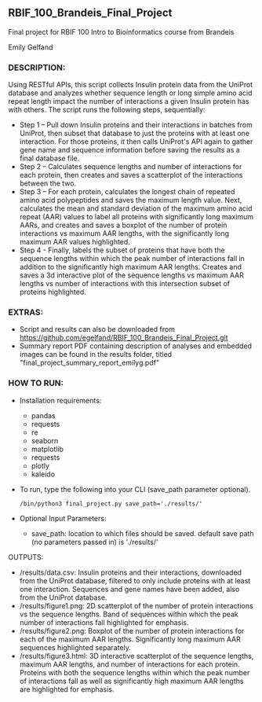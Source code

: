## RBIF_100_Brandeis_Final_Project
Final project for RBIF 100 Intro to Bioinformatics course from Brandeis

Emily Gelfand


### DESCRIPTION: 

Using RESTful APIs, this script collects Insulin protein data from the UniProt database and analyzes whether sequence length or 
long simple amino acid repeat length impact the number of interactions a given Insulin protein has with others. The script runs 
the following steps, sequentially:

- Step 1 – Pull down Insulin proteins and their interactions in batches from UniProt, then subset that database to just 
                the proteins with at least one interaction. For those proteins, it then calls UniProt's API again to gather gene 
                name and sequence information before saving the results as a final database file.
- Step 2 – Calculates sequence lengths and number of interactions for each protein, then creates and saves a scatterplot of 
                the interactions between the two. 
- Step 3 – For each protein, calculates the longest chain of repeated amino acid polypeptides and saves the maximum length 
                value. Next, calculates the mean and standard deviation of the maximum amino acid repeat (AAR) values to label 
                all proteins with significantly long maximum AARs, and creates and saves a boxplot of the number of protein 
                interactions vs maximum AAR lengths, with the significantly long maximum AAR values highlighted. 
- Step 4 - Finally, labels the subset of proteins that have both the sequence lengths within which the peak number of 
                interactions fall in addition to the significantly high maximum AAR lengths. Creates and saves a 3d interactive 
                plot of the sequence lengths vs maximum AAR lengths vs number of interactions with this intersection subset of 
                proteins highlighted.

### EXTRAS:
- Script and results can also be downloaded from https://github.com/egelfand/RBIF_100_Brandeis_Final_Project.git
- Summary report PDF containing description of analyses and embedded images can be found in the results folder, titled 
        "final_project_summary_report_emilyg.pdf"

### HOW TO RUN:
- Installation requirements:
    - pandas
    - requests
    - re
    - seaborn
    - matplotlib
    - requests
    - plotly
    - kaleido
- To run, type the following into your CLI (save_path parameter optional).

      /bin/python3 final_project.py save_path='./results/'
  
- Optional Input Parameters: 
    - save_path: location to which files should be saved. default save path (no parameters passed in) is './results/'

OUTPUTS:
- /results/data.csv: Insulin proteins and their interactions, downloaded from the UniProt database, filtered to only include proteins 
                with at least one interaction. Sequences and gene names have been added, also from the UniProt database.
- /results/figure1.png: 2D scatterplot of the number of protein interactions vs the sequence lengths. Band of sequences within which the 
                    peak number of interactions fall highlighted for emphasis. 
- /results/figure2.png: Boxplot of the number of protein interactions for each of the maximum AAR lengths. Significantly long maximum AAR 
                    sequences highlighted separately. 
- /results/figure3.html: 3D interactive scatterplot of the sequence lengths, maximum AAR lengths, and number of interactions for each protein. 
                    Proteins with both the sequence lengths within which the peak number of interactions fall as well as significantly 
                    high maximum AAR lengths are highlighted for emphasis. 
